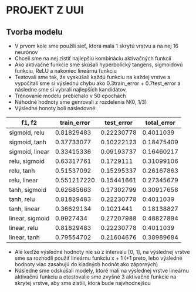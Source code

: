 PROJEKT Z UUI
=============

Tvorba modelu
--------------
* V prvom kole sme použili sieť, ktorá mala 1 skrytú vrstvu a na nej 16 neurónov
* Chceli sme na nej zistiť najlepšiu kombináciu aktivačných funkcií
* Ako aktivačné funkcie sme skúšali hyperbolický tangens, sigmoidovú funkciu, ReLU a nakoniec lineárnu funkciu
* Testovali sme tak, že vyskúšali každú funkciu na každej vrstve a vypočítali sme si výslednú chybu ako 0.3train_error + 0.7test_error a následne sme si vybrali najlepších kandidátov.
* Trénovanie modelu prebiehalo v 50 epochách
* Náhodné hodnoty sme genrovali z rozdelenia N(0, 1/3)
* Výsledné honoty boli nasledovné:

f1, f2       | train_error | test_error | total_error
---------------|-------------|------------|------------
sigmoid, relu  |0.81829483   |0.22230778  |0.4011039
sigmoid, tanh  |0.37733077   |0.10222123  |0.18475409
sigmoid, linear|0.33415336   |0.09193737  |0.16460217
relu, sigmoid  |0.63317761   |0.1729111   |0.31099106
relu, tanh     |0.51537092   |0.15295337  |0.26167863
relu, linear   |0.551217220  |0.15441661  |0.27345679
tanh, sigmoid  |0.62685663   |0.17302799  |0.30917658
tanh, relu     |0.81829483   |0.22230778  |0.4011039
tanh, linear   |0.36629134   |0.1021441   |0.18138827
linear, sigmoid|0.9927434    |0.27207988  |0.48827894
linear, relu   |0.81829483   |0.22230778  |0.4011039
linear, tanh   |0.79554702   |0.21604676  |0.38989684

* Ale keďže výsledné hodnoty nie sú z intervalu [0, 1], na výslednej vrstve sme sa rozhodli použiť
lineárnu funkciu x + 1 (+1 preto, lebo výsledné hodnoty viac zasahujú do kladných hodnôt ako záporných)
* Následne sme odskúšali modely, ktoré mali na výslednej vrstve lineárnu aktivačnú funkciu a otestovalie sme
zvyšné 3 aktivačné funkcie na skrytej vrstve, aby sme zistili, ktorá bude najvhodnejšou